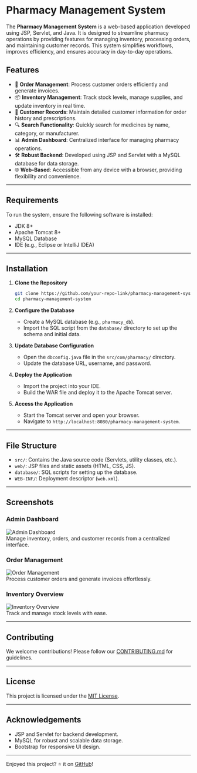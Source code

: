 # Pharmacy Management System  

The **Pharmacy Management System** is a web-based application developed using JSP, Servlet, and Java. It is designed to streamline pharmacy operations by providing features for managing inventory, processing orders, and maintaining customer records. This system simplifies workflows, improves efficiency, and ensures accuracy in day-to-day operations.  

## Features  

- 🛒 **Order Management**: Process customer orders efficiently and generate invoices.  
- 📦 **Inventory Management**: Track stock levels, manage supplies, and update inventory in real time.  
- 👤 **Customer Records**: Maintain detailed customer information for order history and prescriptions.  
- 🔍 **Search Functionality**: Quickly search for medicines by name, category, or manufacturer.  
- 📊 **Admin Dashboard**: Centralized interface for managing pharmacy operations.  
- 🛠️ **Robust Backend**: Developed using JSP and Servlet with a MySQL database for data storage.  
- 🌐 **Web-Based**: Accessible from any device with a browser, providing flexibility and convenience.  

---

## Requirements  

To run the system, ensure the following software is installed:  

- JDK 8+  
- Apache Tomcat 8+  
- MySQL Database  
- IDE (e.g., Eclipse or IntelliJ IDEA)  

---

## Installation  

1. **Clone the Repository**  
   ```bash  
   git clone https://github.com/your-repo-link/pharmacy-management-system.git  
   cd pharmacy-management-system  
   ```  

2. **Configure the Database**  
   - Create a MySQL database (e.g., `pharmacy_db`).  
   - Import the SQL script from the `database/` directory to set up the schema and initial data.  

3. **Update Database Configuration**  
   - Open the `dbconfig.java` file in the `src/com/pharmacy/` directory.  
   - Update the database URL, username, and password.  

4. **Deploy the Application**  
   - Import the project into your IDE.  
   - Build the WAR file and deploy it to the Apache Tomcat server.  

5. **Access the Application**  
   - Start the Tomcat server and open your browser.  
   - Navigate to `http://localhost:8080/pharmacy-management-system`.  

---

## File Structure  

- `src/`: Contains the Java source code (Servlets, utility classes, etc.).  
- `web/`: JSP files and static assets (HTML, CSS, JS).  
- `database/`: SQL scripts for setting up the database.  
- `WEB-INF/`: Deployment descriptor (`web.xml`).  

---

## Screenshots  

### Admin Dashboard  
![Admin Dashboard](screenshots/admin_dashboard.png)  
Manage inventory, orders, and customer records from a centralized interface.  

### Order Management  
![Order Management](screenshots/order_management.png)  
Process customer orders and generate invoices effortlessly.  

### Inventory Overview  
![Inventory Overview](screenshots/inventory.png)  
Track and manage stock levels with ease.  

---

## Contributing  

We welcome contributions! Please follow our [CONTRIBUTING.md](CONTRIBUTING.md) for guidelines.  

---

## License  

This project is licensed under the [MIT License](LICENSE).  

---

## Acknowledgements  

- JSP and Servlet for backend development.  
- MySQL for robust and scalable data storage.  
- Bootstrap for responsive UI design.  

---  

Enjoyed this project? ⭐ it on [GitHub](https://github.com/your-repo-link)!  
